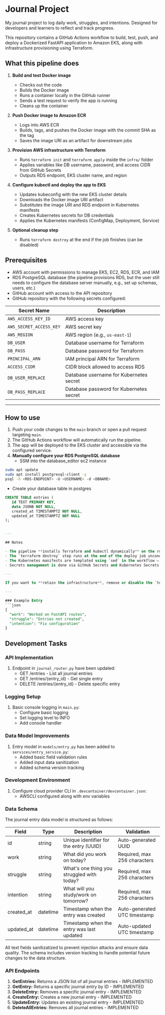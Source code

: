 # Journal Project

My journal project to log daily work, struggles, and intentions. 
Designed for developers and learners to reflect and track progress.

This repository contains a GitHub Actions workflow to build, test, push, and deploy a Dockerized FastAPI application to Amazon EKS, along with infrastructure provisioning using Terraform.

## What this pipeline does

1. **Build and test Docker image**  
   - Checks out the code  
   - Builds the Docker image  
   - Runs a container locally in the GitHub runner  
   - Sends a test request to verify the app is running  
   - Cleans up the container

2. **Push Docker image to Amazon ECR**  
   - Logs into AWS ECR  
   - Builds, tags, and pushes the Docker image with the commit SHA as the tag  
   - Saves the image URI as an artifact for downstream jobs

3. **Provision AWS infrastructure with Terraform**  
   - Runs `terraform init` and `terraform apply` inside the `infra/` folder  
   - Applies variables like DB username, password, and access CIDR from GitHub Secrets  
   - Outputs RDS endpoint, EKS cluster name, and region

4. **Configure kubectl and deploy the app to EKS**  
   - Updates kubeconfig with the new EKS cluster details  
   - Downloads the Docker image URI artifact  
   - Substitutes the image URI and RDS endpoint in Kubernetes manifests  
   - Creates Kubernetes secrets for DB credentials  
   - Applies the Kubernetes manifests (ConfigMap, Deployment, Service)

5. **Optional cleanup step**  
   - Runs `terraform destroy` at the end if the job finishes (can be disabled)

## Prerequisites

- AWS account with permissions to manage EKS, EC2, RDS, ECR, and IAM  
- RDS PostgreSQL database (the pipeline provisions RDS, but the user still needs to configure the database server manually, e.g., set up schemas, users, etc.)  
- GitHub account with access to the API repository
- GitHub repository with the following secrets configured:

| Secret Name          | Description                          |
|----------------------|------------------------------------|
| `AWS_ACCESS_KEY_ID`   | AWS access key                     |
| `AWS_SECRET_ACCESS_KEY` | AWS secret key                   |
| `AWS_REGION`          | AWS region (e.g., `us-east-1`)     |
| `DB_USER`             | Database username for Terraform     |
| `DB_PASS`             | Database password for Terraform     |
| `PRINCIPAL_ARN`       | IAM principal ARN for Terraform     |
| `ACCESS_CIDR`         | CIDR block allowed to access RDS    |
| `DB_USER_REPLACE`     | Database username for Kubernetes secret |
| `DB_PASS_REPLACE`     | Database password for Kubernetes secret |

---

## How to use

1. Push your code changes to the `main` branch or open a pull request targeting `main`.  
2. The GitHub Actions workflow will automatically run the pipeline.  
3. The app will be deployed to the EKS cluster and accessible via the configured service.  
4. **Manually configure your RDS PostgreSQL database**
   - SSM into the database_editor ec2 instance
```bash
sudo apt update
sudo apt install postgresql-client -y
psql -h <RDS-ENDPOINT> -U <USERNAME> -d <DBNAME>
```
   - Create your database table in postgres
```sql
CREATE TABLE entries (
   id TEXT PRIMARY KEY,
   data JSONB NOT NULL,
   created_at TIMESTAMPTZ NOT NULL,
   updated_at TIMESTAMPTZ NOT NULL
);


---

## Notes

- The pipeline **installs Terraform and kubectl dynamically** on the runner.  
- The `terraform destroy` step runs at the end of the deploy job unconditionally (`if: always()`), so your infrastructure will be deleted after deployment unless you remove or comment out that step.  
- The Kubernetes manifests are templated using `sed` in the workflow — be careful to keep placeholders consistent (`REPLACE_ME_IMAGE` and `DB_ENDPOINT`).  
- Secrets management is done via GitHub Secrets and Kubernetes Secrets.

---

If you want to **retain the infrastructure**, remove or disable the `terraform destroy` step from the workflow.

---

### Example Entry
```json
{
  "work": "Worked on FastAPI routes",
  "struggle": "Entries not created",
  "intention": "Fix configuration"
}
```
## Development Tasks

### API Implementation

1. Endpoint in `journal_router.py` have been updated:
   - GET /entries - List all journal entries
   - GET /entries/{entry_id} - Get single entry
   - DELETE /entries/{entry_id} - Delete specific entry

### Logging Setup

1. Basic console logging in `main.py`:
   - Configure basic logging
   - Set logging level to INFO
   - Add console handler

### Data Model Improvements

1. Entry model in `models/entry.py` has been added to `services/entry_service.py`:
   - Added basic field validation rules
   - Added input data sanitization
   - Added schema version tracking

### Development Environment

1. Configure cloud provider CLI in `.devcontainer/devcontainer.json`:
   - AWSCLI configured along with env variables


### Data Schema

The journal entry data model is structured as follows:

| Field       | Type      | Description                                | Validation                   |
|-------------|-----------|--------------------------------------------|------------------------------|
| id          | string    | Unique identifier for the entry (UUID)     | Auto-generated UUID          |
| work        | string    | What did you work on today?                | Required, max 256 characters |
| struggle    | string    | What's one thing you struggled with today? | Required, max 256 characters |
| intention   | string    | What will you study/work on tomorrow?      | Required, max 256 characters |
| created_at  | datetime  | Timestamp when the entry was created       | Auto-generated UTC timestamp |
| updated_at  | datetime  | Timestamp when the entry was last updated  | Auto-updated UTC timestamp   |

All text fields sanitizatized to prevent injection attacks and ensure data quality. The schema includes version tracking to handle potential future changes to the data structure.

### API Endpoints

1. **GetEntries:** Returns a JSON list of all journal entries - IMPLEMENTED
2. **GetEntry:** Returns a specific journal entry by ID - IMPLEMENTED
3. **DeleteEntry:** Removes a specific journal entry - IMPLEMENTED
4. **CreateEntry:** Creates a new journal entry - IMPLEMENTED
5. **UpdateEntry:** Updates an existing journal entry - IMPLEMENTED
6. **DeleteAllEntries:** Removes all journal entries - IMPLEMENTED